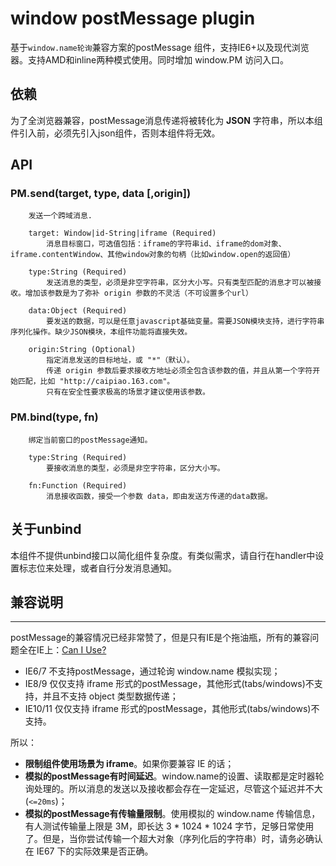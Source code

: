 # window postMessage plugin

基于`window.name轮询`兼容方案的postMessage 组件，支持IE6+以及现代浏览器。支持AMD和inline两种模式使用。同时增加 window.PM 访问入口。

## 依赖

为了全浏览器兼容，postMessage消息传递将被转化为 **JSON** 字符串，所以本组件引入前，必须先引入json组件，否则本组件将无效。

## API

### PM.send(target, type, data [,origin])

        发送一个跨域消息.

        target: Window|id-String|iframe (Required)
            消息目标窗口，可选值包括：iframe的字符串id、iframe的dom对象、iframe.contentWindow、其他window对象的句柄（比如window.open的返回值）

        type:String (Required)
            发送消息的类型，必须是非空字符串，区分大小写。只有类型匹配的消息才可以被接收。增加该参数是为了弥补 origin 参数的不灵活（不可设置多个url）

        data:Object (Required)
            要发送的数据，可以是任意javascript基础变量。需要JSON模块支持，进行字符串序列化操作。缺少JSON模块，本组件功能将直接失效。

        origin:String (Optional)
            指定消息发送的目标地址，或 "*"（默认）。
            传递 origin 参数后要求接收方地址必须全包含该参数的值，并且从第一个字符开始匹配，比如 "http://caipiao.163.com"。
            只有在安全性要求极高的场景才建议使用该参数。


### PM.bind(type, fn)

        绑定当前窗口的postMessage通知。

        type:String (Required)
            要接收消息的类型，必须是非空字符串，区分大小写。

        fn:Function (Required)
            消息接收函数，接受一个参数 data，即由发送方传递的data数据。


## 关于unbind

本组件不提供unbind接口以简化组件复杂度。有类似需求，请自行在handler中设置标志位来处理，或者自行分发消息通知。

## 兼容说明
-----------

postMessage的兼容情况已经非常赞了，但是只有IE是个拖油瓶，所有的兼容问题全在IE上：[Can I Use?](http://caniuse.com/#search=postMessage)

- IE6/7 不支持postMessage，通过轮询 window.name 模拟实现；
- IE8/9 仅仅支持 iframe 形式的postMessage，其他形式(tabs/windows)不支持，并且不支持 object 类型数据传递；
- IE10/11 仅仅支持 iframe 形式的postMessage，其他形式(tabs/windows)不支持。

所以：

- **限制组件使用场景为 iframe**。如果你要兼容 IE 的话；
- **模拟的postMessage有时间延迟**。window.name的设置、读取都是定时器轮询处理的。所以消息的发送以及接收都会存在一定延迟，尽管这个延迟并不大(`<=20ms`)；
- **模拟的postMessage有传输量限制**。使用模拟的 window.name 传输信息，有人测试传输量上限是 3M，即长达 3 \* 1024 \* 1024 字节，足够日常使用了。但是，当你尝试传输一个超大对象（序列化后的字符串）时，请务必确认在 IE67 下的实际效果是否正确。